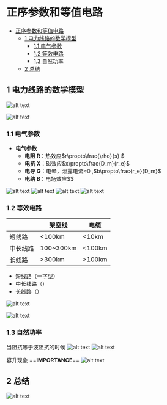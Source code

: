 <!--
 * @Author: Ashington ashington258@proton.me
 * @Date: 2024-09-10 09:22:50
 * @LastEditors: Ashington ashington258@proton.me
 * @LastEditTime: 2024-09-20 16:01:52
 * @FilePath: \Power_system_analysis\2-正序参数和等值电路\1-正序参数和等值电路.md
 * @Description: 请填写简介
 * 联系方式:921488837@qq.com
 * Copyright (c) 2024 by ${git_name_email}, All Rights Reserved.
-->

# 正序参数和等值电路

- [正序参数和等值电路](#正序参数和等值电路)
  - [1 电力线路的数学模型](#1-电力线路的数学模型)
    - [1.1 电气参数](#11-电气参数)
    - [1.2 等效电路](#12-等效电路)
    - [1.3 自然功率](#13-自然功率)
  - [2 总结](#2-总结)

## 1 电力线路的数学模型

![alt text](image.png)

![alt text](image-1.png)

### 1.1 电气参数

- **电气参数**
  - **电阻 R**：热效应$r\propto\frac{\rho}{s} $
  - **电抗 X**：磁效应$x\propto\frac{D_m}{r_e}$
  - **电导 G**：电晕，泄露电流$\approx$0 ,$b\propto\frac{r_e}{D_m}$
  - **电纳 B**：电场效应$$

![alt text](image-2.png)
![alt text](image-3.png)
![alt text](image-4.png)
![alt text](image-5.png)

### 1.2 等效电路

|          | 架空线    | 电缆   |
| -------- | --------- | ------ |
| 短线路   | <100km    | <10km  |
| 中长线路 | 100~300km | <100km |
| 长线路   | >300km    | >100km |

- 短线路（一字型）
- 中长线路（）
- 长线路（）

![alt text](image-6.png)

![alt text](image-7.png)

### 1.3 自然功率

当阻抗等于波阻抗的时候
![alt text](image-8.png)
![alt text](image-9.png)

容升现象
==**IMPORTANCE**==
![alt text](image-12.png)

## 2 总结

![alt text](image-13.png)